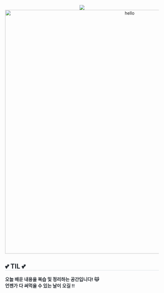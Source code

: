 <div align="center">
    <img src="https://capsule-render.vercel.app/api?type=shark&color=0:efafaf,100:f391eb&height=240&text=TODAY%20I%20LEARNED&animation=blink&fontColor=ffffff&fontSize=70&fontAlignY=40&font=DancingScript" />
    <img src="images/kawaii.gif" alt="hello" width="800" />
</div>

<div style="text-align: left;"> 
    <h2 style="border-bottom: 1px solid #d8dee4; color: #282d33;"> 💕 TIL 💕 </h2>  
    <div style="font-weight: 700; font-size: 15px; text-align: left; color: #282d33;"> 
        오늘 배운 내용을 복습 및 정리하는 공간입니다! 😽</li><br/>
        언젠가 다 써먹을 수 있는 날이 오길 ‼️ 
    </div> 
</div>
